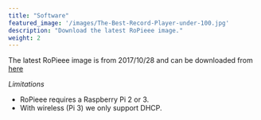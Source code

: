 ```yaml
---
title: "Software"
featured_image: '/images/The-Best-Record-Player-under-100.jpg'
description: "Download the latest RoPieee image."
weight: 2
---
```

The latest RoPieee image is from 2017/10/28 and can be downloaded from [here](http://image.ropieee.org/ropieee-20171028.img)

*Limitations*

- RoPieee requires a Raspberry Pi 2 or 3.
- With wireless (Pi 3) we only support DHCP.
